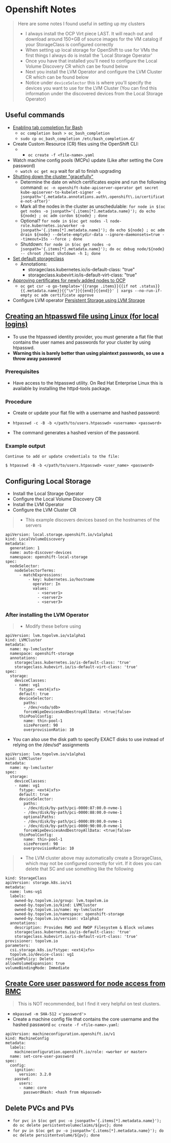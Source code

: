 # Openshift Notes
> Here are some notes I found useful in setting up my clusters
> - I always install the OCP Virt piece LAST. It will reach out and download around 150+GB of source images for the VM catalog if your StorageClass is configured correctly
> - When setting up local storage for OpenShift to use for VMs the first things I always do is install the 'Local Storage Operator'
> - Once you have that installed you'll need to configure the Local Volume Discovery CR which can be found below
> - Next you install the LVM Operator and configure the LVM Cluster CR which can be found below
> - Notice under `deviceSelector` this is where you'll specify the devices you want to use for the LVM Cluster (You can find this information under the discovered devices from the Local Storage Operator)
## Useful commands

- [Enabling tab completion for Bash](https://docs.redhat.com/en/documentation/openshift_container_platform/4.18/html/cli_tools/openshift-cli-oc#cli-enabling-tab-completion_cli-configuring-cli)
  - `oc completion bash > oc_bash_completion`
  - `sudo cp oc_bash_completion /etc/bash_completion.d/`
- Create Custom Resource (CR) files using the OpenShift CLI:
    - - `oc create -f <file-name>.yaml`
- Watch machine config pools (MCPs) update (Like after setting the Core password)
    - `watch oc get mcp` wait for all to finish upgrading
- [Shutting down the cluster "gracefully"](https://docs.openshift.com/container-platform/4.15/backup_and_restore/graceful-cluster-shutdown.html)
  - Determine the date on which certificates expire and run the following command: `oc -n openshift-kube-apiserver-operator get secret kube-apiserver-to-kubelet-signer -o jsonpath='{.metadata.annotations.auth\.openshift\.io/certificate-not-after}'`
  - Mark all the nodes in the cluster as unschedulable: `for node in $(oc get nodes -o jsonpath='{.items[*].metadata.name}'); do echo ${node} ; oc adm cordon ${node} ; done`
  - Optional? `for node in $(oc get nodes -l node-role.kubernetes.io/worker -o jsonpath='{.items[*].metadata.name}'); do echo ${node} ; oc adm drain ${node} --delete-emptydir-data --ignore-daemonsets=true --timeout=15s --force ; done`
  - Shutdown: `for node in $(oc get nodes -o jsonpath='{.items[*].metadata.name}'); do oc debug node/${node} -- chroot /host shutdown -h 1; done`
- [Set default storageclass](https://docs.redhat.com/en/documentation/openshift_container_platform/4.18/html-single/storage/index#defining-storage-classes_dynamic-provisioning)
  - Annotations: 
    - storageclass.kubernetes.io/is-default-class: "true"
    - storageclass.kubevirt.io/is-default-virt-class: "true"
- [Approving certificates for newly added nodes to OCP](https://docs.redhat.com/en/documentation/openshift_container_platform/4.18/html/installing_on_any_platform/installing-platform-agnostic#installation-approve-csrs_installing-platform-agnostic)
    - `oc get csr -o go-template='{{range .items}}{{if not .status}}{{.metadata.name}}{{"\n"}}{{end}}{{end}}' | xargs --no-run-if-empty oc adm certificate approve`
- Configure LVM operator [Persistent Storage using LVM Storage](https://docs.redhat.com/en/documentation/openshift_container_platform/4.18/html/storage/configuring-persistent-storage#persistent-storage-using-lvms)

## [Creating an htpasswd file using Linux (for local logins)](https://docs.redhat.com/en/documentation/openshift_container_platform/4.18/html/authentication_and_authorization/configuring-identity-providers#configuring-htpasswd-identity-provider)

- To use the htpasswd identity provider, you must generate a flat file that contains the user names and passwords for your cluster by using htpasswd.
- **Warning this is barely better than using plaintext passwords, so use a throw away password**

### Prerequisites

- Have access to the htpasswd utility. On Red Hat Enterprise Linux this is available by installing the httpd-tools package.

### Procedure

- Create or update your flat file with a username and hashed password:

- `htpasswd -c -B -b </path/to/users.htpasswd> <username> <password>`
- The command generates a hashed version of the password.

### Example output

```Adding password for user user1
Continue to add or update credentials to the file:

$ htpasswd -B -b </path/to/users.htpasswd> <user_name> <password>
```
## Configuring Local Storage
- Install the Local Storage Operator
- Configure the Local Volume Discovery CR
- Install the LVM Operator
- Configure the LVM Cluster CR
> - This example discovers devices based on the hostnames of the servers
```
apiVersion: local.storage.openshift.io/v1alpha1
kind: LocalVolumeDiscovery
metadata:
  generation: 1
  name: auto-discover-devices
  namespace: openshift-local-storage
spec:
  nodeSelector:
    nodeSelectorTerms:
      - matchExpressions:
          - key: kubernetes.io/hostname
            operator: In
            values:
              - <server1>
              - <server2>
              - <server3>
```
### After installing the LVM Operator 
> - Modify these before using
```
apiVersion: lvm.topolvm.io/v1alpha1
kind: LVMCluster
metadata:
  name: my-lvmcluster
  namespace: openshift-storage
  annotations:
    storageclass.kubernetes.io/is-default-class: 'true'
    storageclass.kubevirt.io/is-default-virt-class: 'true'
spec:
  storage:
    deviceClasses:
    - name: vg1
      fstype: <ext4|xfs>
      default: true
      deviceSelector: 
        paths:
        - /dev/<sda/sdb>
        forceWipeDevicesAndDestroyAllData: <true|false>
      thinPoolConfig:
        name: thin-pool-1
        sizePercent: 90 
        overprovisionRatio: 10
```
- You can also use the disk path to specify EXACT disks to use instead of relying on the /dev/sd* assignments
```
apiVersion: lvm.topolvm.io/v1alpha1
kind: LVMCluster
metadata:
  name: my-lvmcluster
spec:
  storage:
    deviceClasses:
    - name: vg1
      fstype: <ext4|xfs>
      default: true
      deviceSelector: 
        paths:
        - /dev/disk/by-path/pci-0000:87:00.0-nvme-1
        - /dev/disk/by-path/pci-0000:88:00.0-nvme-1
        optionalPaths:
        - /dev/disk/by-path/pci-0000:89:00.0-nvme-1
        - /dev/disk/by-path/pci-0000:90:00.0-nvme-1
        forceWipeDevicesAndDestroyAllData: <true|false>
      thinPoolConfig:
        name: thin-pool-1
        sizePercent: 90 
        overprovisionRatio: 10
```
> - The LVM cluster above may automatically create a StorageClass, which may not be configured correctly for virt. If it does you can delete that SC and use something like the following
```
kind: StorageClass
apiVersion: storage.k8s.io/v1
metadata:
  name: lvms-vg1
  labels:
    owned-by.topolvm.io/group: lvm.topolvm.io
    owned-by.topolvm.io/kind: LVMCluster
    owned-by.topolvm.io/name: my-lvmcluster
    owned-by.topolvm.io/namespace: openshift-storage
    owned-by.topolvm.io/version: v1alpha1
  annotations:
    description: Provides RWO and RWOP Filesystem & Block volumes
    storageclass.kubernetes.io/is-default-class: 'true'
    storageclass.kubevirt.io/is-default-virt-class: 'true'
provisioner: topolvm.io
parameters:
  csi.storage.k8s.io/fstype: <ext4|xfs>
  topolvm.io/device-class: vg1
reclaimPolicy: Delete
allowVolumeExpansion: true
volumeBindingMode: Immediate
```
## [Create Core user password for node access from BMC](https://docs.redhat.com/en/documentation/openshift_container_platform/4.18/html/machine_configuration/machine-configs-configure#core-user-password_machine-configs-configure)
> This is NOT recommended, but I find it very helpful on test clusters.
- `mkpasswd -m SHA-512 <'password'>`
- Create a machine config file that contains the core username and the hashed password `oc create -f <file-name>.yaml`: 
```
apiVersion: machineconfiguration.openshift.io/v1
kind: MachineConfig
metadata:
  labels:
    machineconfiguration.openshift.io/role: <worker or master>
  name: set-core-user-password
spec:
  config:
    ignition:
      version: 3.2.0
    passwd:
      users:
      - name: core 
        passwordHash: <hash from mkpasswd>
```

## Delete PVCs and PVs
- `for pvc in $(oc get pvc -o jsonpath='{.items[*].metadata.name}'); do oc delete persistentvolumeclaims/${pvc}; done`
- `for pv in $(oc get pv -o jsonpath='{.items[*].metadata.name}'); do oc delete persistentvolume/${pv}; done`

